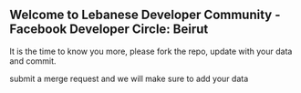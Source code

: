 ## Welcome to Lebanese Developer Community - Facebook Developer Circle: Beirut

It is the time to know you more, please fork the repo, update with your data and commit.

submit a merge request and we will make sure to add your data

